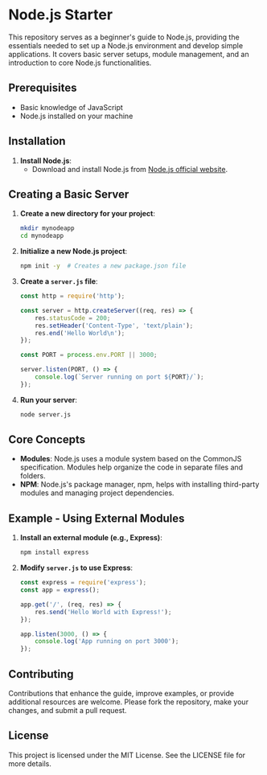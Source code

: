# Node.js Starter

This repository serves as a beginner's guide to Node.js, providing the essentials needed to set up a Node.js environment and develop simple applications. It covers basic server setups, module management, and an introduction to core Node.js functionalities.

## Prerequisites

- Basic knowledge of JavaScript
- Node.js installed on your machine

## Installation

1. **Install Node.js**:
   - Download and install Node.js from [Node.js official website](https://nodejs.org/).

## Creating a Basic Server

1. **Create a new directory for your project**:
   ```bash
   mkdir mynodeapp
   cd mynodeapp
   ```

2. **Initialize a new Node.js project**:
   ```bash
   npm init -y  # Creates a new package.json file
   ```

3. **Create a `server.js` file**:
   ```javascript
   const http = require('http');

   const server = http.createServer((req, res) => {
       res.statusCode = 200;
       res.setHeader('Content-Type', 'text/plain');
       res.end('Hello World\n');
   });

   const PORT = process.env.PORT || 3000;

   server.listen(PORT, () => {
       console.log(`Server running on port ${PORT}/`);
   });
   ```

4. **Run your server**:
   ```bash
   node server.js
   ```

## Core Concepts

- **Modules**: Node.js uses a module system based on the CommonJS specification. Modules help organize the code in separate files and folders.
- **NPM**: Node.js's package manager, npm, helps with installing third-party modules and managing project dependencies.

## Example - Using External Modules

1. **Install an external module (e.g., Express)**:
   ```bash
   npm install express
   ```

2. **Modify `server.js` to use Express**:
   ```javascript
   const express = require('express');
   const app = express();

   app.get('/', (req, res) => {
       res.send('Hello World with Express!');
   });

   app.listen(3000, () => {
       console.log('App running on port 3000');
   });
   ```

## Contributing

Contributions that enhance the guide, improve examples, or provide additional resources are welcome. Please fork the repository, make your changes, and submit a pull request.

## License

This project is licensed under the MIT License. See the LICENSE file for more details.
